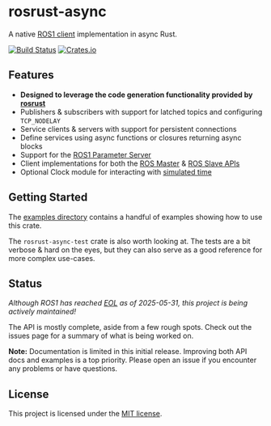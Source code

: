 # rosrust-async

A native [ROS1 client](https://wiki.ros.org/Client%20Libraries) implementation in async Rust.

[![Build Status][ci-badge]][ci-url]
[![Crates.io][crates-badge]][crates-url]

[ci-badge]: https://img.shields.io/github/actions/workflow/status/stennisrl/rosrust-async/ci.yml?branch=main
[ci-url]: https://github.com/stennisrl/rosrust-async/actions?query=workflow%3Aci+branch%3Amain
[crates-badge]: https://img.shields.io/crates/v/rosrust-async
[crates-url]: https://crates.io/crates/rosrust-async

## Features
* **Designed to leverage the code generation functionality provided by [rosrust](https://github.com/adnanademovic/rosrust)**
* Publishers & subscribers with support for latched topics and configuring `TCP_NODELAY`
* Service clients & servers with support for persistent connections
* Define services using async functions or closures returning async blocks
* Support for the [ROS1 Parameter Server](https://wiki.ros.org/Parameter%20Server)
* Client implementations for both the [ROS Master](https://wiki.ros.org/ROS/Master_API) & [ROS Slave APIs](https://wiki.ros.org/ROS/Slave_API)
* Optional Clock module for interacting with [simulated time](https://wiki.ros.org/Clock#Using_Simulation_Time_from_the_.2Fclock_Topic)

## Getting Started
The [examples directory](https://github.com/stennisrl/rosrust-async/tree/main/examples) contains a handful of examples showing how to use this crate. 

The `rosrust-async-test` crate is also worth looking at. The tests are a bit verbose & hard on the eyes, but they can also serve as a good reference for more complex use-cases.

## Status
*Although ROS1 has reached [EOL](https://www.ros.org/blog/noetic-eol/) as of 2025-05-31, this project is being actively maintained!*

The API is mostly complete, aside from a few rough spots. Check out the issues page for a summary of what is being worked on.

**Note:** Documentation is limited in this initial release. Improving both API docs and examples is a top priority. Please open an issue if you encounter any problems or have questions.


## License
This project is licensed under the [MIT license](https://github.com/stennisrl/rosrust-async/tree/main/LICENSE). 